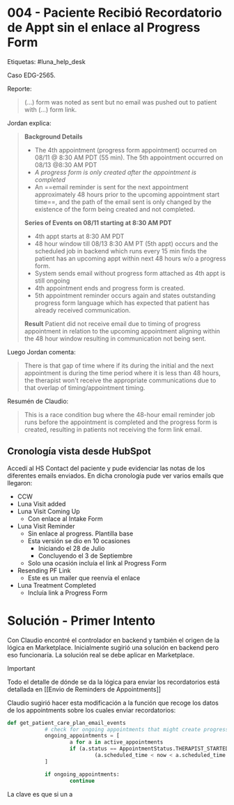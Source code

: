 # 004 - Paciente Recibió Recordatorio de Appt sin el enlace al Progress Form

Etiquetas: #luna_help_desk 

Caso EDG-2565.

Reporte:
> (...) form was noted as sent but no email was pushed out to patient with (...) form link.

Jordan explica:
> **Background Details**
>
> - The 4th appointment (progress form appointment) occurred on 08/11 @ 8:30 AM PDT (55 min). The 5th appointment occurred on 08/13 @8:30 AM PDT
> - *A progress form is only created after the appointment is completed*
> - An ==email reminder is sent for the next appointment approximately 48 hours prior to the upcoming appointment start time==, and the path of the email sent is only changed by the existence of the form being created and not completed.
>
> **Series of Events on 08/11 starting at 8:30 AM PDT**
> 
> - 4th appt starts at 8:30 AM PDT 
> - 48 hour window till 08/13 8:30 AM PT (5th appt) occurs and the scheduled job in backend which runs every 15 min finds the patient has an upcoming appt within next 48 hours w/o a progress form. 
> - System sends email without progress form attached as 4th appt is still ongoing 
> - 4th appointment ends and progress form is created. 
> - 5th appointment reminder occurs again and states outstanding progress form language which has expected that patient has already received communication.
>
> **Result**
> Patient did not receive email due to timing of progress appointment in relation to the upcoming appointment aligning within the 48 hour window resulting in communication not being sent.

Luego Jordan comenta:
> There is that gap of time where if its during the initial and the next appointment is during the time period where it is less than 48 hours, the therapist won't receive the appropriate communications due to that overlap of timing/appointment timing.

Resumén de Claudio:
> This is a race condition bug where the 48-hour email reminder job runs before the appointment is completed and the progress form is created, resulting in patients not receiving the form link email.

## Cronología vista desde HubSpot

Accedí al HS Contact del paciente y pude evidenciar las notas de los diferentes emails enviados. En dicha cronología pude ver varios emails que llegaron:

- CCW
- Luna Visit added
- Luna Visit Coming Up
	- Con enlace al Intake Form
- Luna Visit Reminder
	- Sin enlace al progress. Plantilla base
	- Esta versión se dio en 10 ocasiones
		- Iniciando el 28 de Julio
		- Concluyendo el 3 de Septiembre
	- Solo una ocasión incluía el link al Progress Form
- Resending PF Link
	- Este es un mailer que reenvía el enlace
- Luna Treatment Completed
	- Incluía link a Progress Form

# Solución - Primer Intento

Con Claudio encontré el controlador en backend y también el origen de la lógica en Marketplace. Inicialmente sugirió una solución en backend pero eso funcionaría. La solución real se debe aplicar en Marketplace.

> [!Important]
> Todo el detalle de dónde se da la lógica para enviar los recordatorios está detallada en [[Envio de Reminders de Appointments]]

Claudio sugirió hacer esta modificación a la función que recoge los datos de los appointments sobre los cuales enviar recordatorios:
```python
def get_patient_care_plan_email_events
			# check for ongoing appointments that might create progress forms
			ongoing_appointments = [
					a for a in active_appointments
					if (a.status == AppointmentStatus.THERAPIST_STARTED or
							(a.scheduled_time < now < a.scheduled_time.add(minutes=a.duration_minutes + 30)))
			]

			if ongoing_appointments:
					continue
```

La clave es que si un a